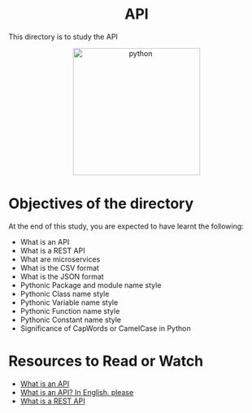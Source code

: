<center> <h1>API</h1> </center>
<P>This directory is to study the API</P>

<center> <img src="https://upload.wikimedia.org/wikipedia/commons/c/c3/Python-logo-notext.svg" width="250" height="250" alt="python"> </center>

<h1> Objectives of the directory </h1>
<p>At the end of this study, you are expected to have learnt the following: </p>

- What is an API
- What is a REST API
- What are microservices
- What is the CSV format
- What is the JSON format
- Pythonic Package and module name style
- Pythonic Class name style
- Pythonic Variable name style
- Pythonic Function name style
- Pythonic Constant name style
- Significance of CapWords or CamelCase in Python

<h1> Resources to Read or Watch </h1>
<ul>
	<li> <a href="https://www.webopedia.com/definitions/api/" target="_blank">What is an API</a></li>
	<li> <a href="https://www.freecodecamp.org/news/what-is-an-api-in-english-please-b880a3214a82/" target="_blank">What is an API? In English, please</a></li>
	<li> <a href="https://www.sitepoint.com/rest-api/" target="_blank">What is a REST API</a></li>
</ul>
